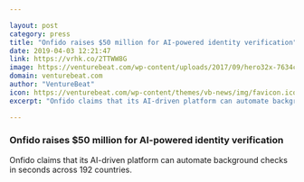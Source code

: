```yaml
---

layout: post
category: press
title: "Onfido raises $50 million for AI-powered identity verification"
date: 2019-04-03 12:21:47
link: https://vrhk.co/2TTWW8G
image: https://venturebeat.com/wp-content/uploads/2017/09/hero32x-7634c8487a212a997f5a358c1471f9670dabe6e1a45cec2c46c782838915537d.jpg?w=1200&strip=all
domain: venturebeat.com
author: "VentureBeat"
icon: https://venturebeat.com/wp-content/themes/vb-news/img/favicon.ico
excerpt: "Onfido claims that its AI-driven platform can automate background checks in seconds across 192 countries."

---
```


### Onfido raises $50 million for AI-powered identity verification

Onfido claims that its AI-driven platform can automate background checks in seconds across 192 countries.